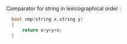 Comparator for string in lexicographical order :


```cpp
  bool cmp(string x,string y) 
  {
	  return x+y<y+x;
  }
```
